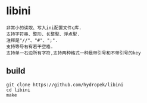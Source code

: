 # libini
    非常小的读取、写入ini配置文件c库.
    支持字符串、整形、长整型、浮点型.
    注释是"//"、"#"、";".
    支持等号右有若干空格.
    支持单一右边所有字符,支持两种格式一种是带引号和不带引号的key
    
## build
    git clone https://github.com/hydropek/libini
    cd libini
    make

